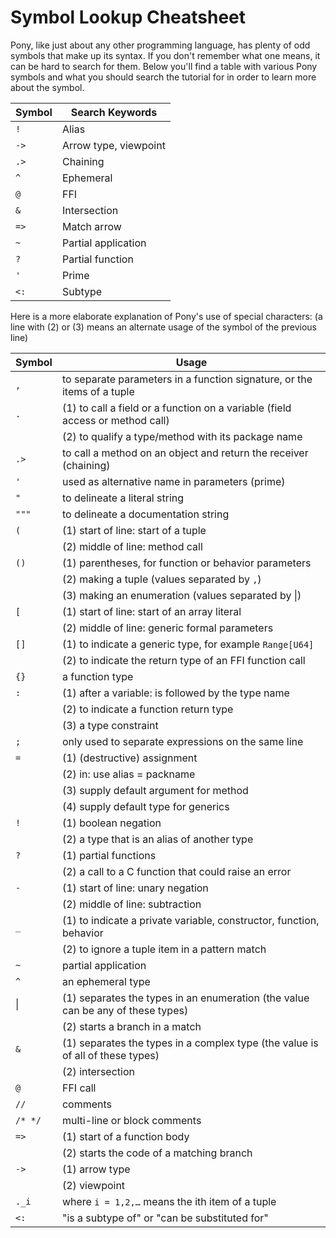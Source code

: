 # Symbol Lookup Cheatsheet

Pony, like just about any other programming language, has plenty of odd symbols that make up its syntax. If you don't remember what one means, it can be hard to search for them. Below you'll find a table with various Pony symbols and what you should search the tutorial for in order to learn more about the symbol.

| Symbol | Search Keywords       |
| ------ | --------------------- |
| `!`    | Alias                 |
| `->`   | Arrow type, viewpoint |
| `.>`   | Chaining              |
| `^`    | Ephemeral             |
| `@`    | FFI                   |
| `&`    | Intersection          |
| `=>`   | Match arrow           |
| `~`    | Partial application   |
| `?`    | Partial function      |
| `'`    | Prime                 |
| `<:`   | Subtype               |

Here is a more elaborate explanation of Pony's use of special characters: (a line with (2) or (3) means an alternate usage of the symbol of the previous  line)

| Symbol  | Usage                                                                           |
| ------- | ------------------------------------------------------------------------------- |
| `,`     | to separate parameters in a function signature, or the items of a tuple         |
| `.`     | (1) to call a field or a function on a variable (field access or method call)   |
|         | (2) to qualify a type/method with its package name                              |
| `.>`    | to call a method on an object and return the receiver (chaining)                |
| `'`     | used as alternative name in parameters (prime)                                  |
| `"`     | to delineate a literal string                                                   |
| `"""`   | to delineate a documentation string                                             |
| `(`     | (1) start of line: start of a tuple                                             |
|         | (2) middle of line: method call                                                 |
| `()`    | (1) parentheses, for function or behavior parameters                            |
|         | (2) making a tuple (values separated by `,`)                                    |
|         | (3) making an enumeration (values separated by &#124;)                          |
| `[`     | (1) start of line: start of an array literal                                    |
|         | (2) middle of line: generic formal parameters                                   |
| `[]`    | (1) to indicate a generic type, for example `Range[U64]`                        |
|         | (2) to indicate the return type of an FFI function call                         |
| `{}`    | a function type                                                                 |
| `:`     | (1) after a variable: is followed by the type name                              |
|         | (2) to indicate a function return type                                          |
|         | (3) a type constraint                                                           |
| `;`     | only used to separate expressions on the same line                              |
| `=`     | (1) (destructive) assignment                                                    |
|         | (2) in: use alias = packname                                                    |
|         | (3) supply default argument for method                                          |
|         | (4) supply default type for generics                                            |
| `!`     | (1) boolean negation                                                            |
|         | (2) a type that is an alias of another type                                     |
| `?`     | (1) partial functions                                                           |
|         | (2) a call to a C function that could raise an error                            |
| `-`     | (1) start of line: unary negation                                               |
|         | (2) middle of line: subtraction                                                 |
| `_`     | (1) to indicate a private variable, constructor, function, behavior             |
|         | (2) to ignore a tuple item in a pattern match                                   |
| `~`     | partial application                                                             |
| `^`     | an ephemeral type                                                               |
| &#124;  | (1) separates the types in an enumeration (the value can be any of these types) |
|         | (2) starts a branch in a match                                                  |
| `&`     | (1) separates the types in a complex type (the value is of all of these types)  |
|         | (2) intersection                                                                |
| `@`     | FFI call                                                                        |
| `//`    | comments                                                                        |
| `/* */` | multi-line or block comments                                                    |
| `=>`    | (1) start of a function body                                                    |
|         | (2) starts the code of a matching branch                                        |
| `->`    | (1) arrow type                                                                  |
|         | (2) viewpoint                                                                   |
| `._i`   | where `i = 1,2,…`  means the ith item of a tuple                                |
| `<:`    | "is a subtype of" or "can be substituted for"                                   |
